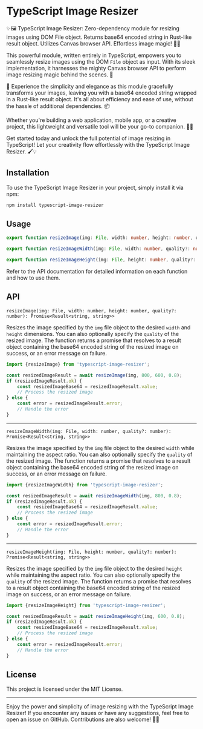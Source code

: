 # TypeScript Image Resizer

✨🖼️ TypeScript Image Resizer: Zero-dependency module for resizing images using DOM File object. Returns base64 encoded
string in Rust-like result object. Utilizes Canvas browser API. Effortless image magic! 🌟🎉

This powerful module, written entirely in TypeScript, empowers you to seamlessly resize images using the DOM `File`
object as input. With its sleek implementation, it harnesses the mighty Canvas browser API to perform image resizing
magic
behind the scenes. 🌟

🎁 Experience the simplicity and elegance as this module gracefully transforms your images, leaving you with a base64
encoded string wrapped in a Rust-like result object. It's all about efficiency and ease of use, without the hassle of
additional dependencies. 📦

Whether you're building a web application, mobile app, or a creative project, this lightweight and versatile tool will
be your go-to companion. 🎨💪

Get started today and unlock the full potential of image resizing in TypeScript! Let your creativity flow effortlessly
with the TypeScript Image Resizer. 🖌️💡

## Installation

To use the TypeScript Image Resizer in your project, simply install it via npm:

```bash
npm install typescript-image-resizer
```

## Usage

```ts
export function resizeImage(img: File, width: number, height: number, quality?: number): Promise<Result<string, string>>
```

```ts
export function resizeImageWidth(img: File, width: number, quality?: number): Promise<Result<string, string>>
```

```ts
export function resizeImageHeight(img: File, height: number, quality?: number): Promise<Result<string, string>>
```

Refer to the API documentation for detailed information on each function and how to use them.

## API

`resizeImage(img: File, width: number, height: number, quality?: number): Promise<Result<string, string>>`

Resizes the image specified by the `img` file object to the desired `width` and `height` dimensions. You can also
optionally specify the `quality` of the resized image. The function returns a promise that resolves to a result object
containing the base64 encoded string of the resized image on success, or an error message on failure.

```ts
import {resizeImage} from 'typescript-image-resizer';

const resizedImageResult = await resizeImage(img, 800, 600, 0.8);
if (resizedImageResult.ok) {
    const resizedImageBase64 = resizedImageResult.value;
    // Process the resized image
} else {
    const error = resizedImageResult.error;
    // Handle the error
}
```

---

`resizeImageWidth(img: File, width: number, quality?: number): Promise<Result<string, string>>`

Resizes the image specified by the `img` file object to the desired `width` while maintaining the aspect ratio. You can
also optionally specify the `quality` of the resized image. The function returns a promise that resolves to a result
object containing the base64 encoded string of the resized image on success, or an error message on failure.

```ts
import {resizeImageWidth} from 'typescript-image-resizer';

const resizedImageResult = await resizeImageWidth(img, 800, 0.8);
if (resizedImageResult.ok) {
    const resizedImageBase64 = resizedImageResult.value;
    // Process the resized image
} else {
    const error = resizedImageResult.error;
    // Handle the error
}
```

---

`resizeImageHeight(img: File, height: number, quality?: number): Promise<Result<string, string>>`

Resizes the image specified by the `img` file object to the desired `height` while maintaining the aspect ratio. You can
also optionally specify the `quality` of the resized image. The function returns a promise that resolves to a result
object containing the base64 encoded string of the resized image on success, or an error message on failure.

```ts
import {resizeImageHeight} from 'typescript-image-resizer';

const resizedImageResult = await resizeImageHeight(img, 600, 0.8);
if (resizedImageResult.ok) {
    const resizedImageBase64 = resizedImageResult.value;
    // Process the resized image
} else {
    const error = resizedImageResult.error;
    // Handle the error
}
```

## License

This project is licensed under the MIT License.

----

Enjoy the power and simplicity of image resizing with the TypeScript Image Resizer! If you encounter any issues or have
any suggestions, feel free to open an issue on GitHub. Contributions are also welcome! 🎉🤝
